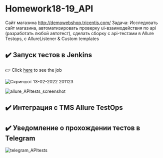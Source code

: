 # Homework18-19_API
Сайт магазина http://demowebshop.tricentis.com/
Задача: Исследовать сайт магазина, автоматизировать проверку ui-взаимодействия по api (разработать любой автотест), сделать сборку с api-тестами в Allure Testops, 
с AllureListener & Custom templates

## :heavy_check_mark: Запуск тестов в Jenkins

:point_right: Click [here](https://jenkins.autotests.cloud/job/09-Lesya_Belova-HW19-API/) to see the job

![Скриншот 13-02-2022 201123](https://user-images.githubusercontent.com/93153268/153806316-923c4fb8-a1e0-4b00-b9c5-f56273ff37c2.jpg)

![allure_APItests_screenshot](https://user-images.githubusercontent.com/93153268/153806346-c0c899bf-89e4-4f37-b87b-372ff31419e2.jpg)


## :heavy_check_mark: Интеграция с TMS Allure TestOps


## :heavy_check_mark: Уведомление о прохождении тестов в Telegram

![telegram_APItests](https://user-images.githubusercontent.com/93153268/153806189-55ecd910-cc83-4626-8f4d-c84e3dc0736e.jpg)
